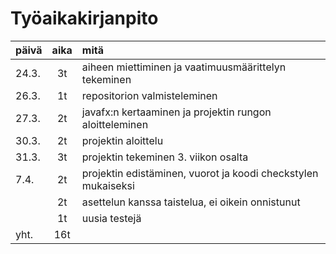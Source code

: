 # Työaikakirjanpito

| päivä   | aika   | mitä     |
|---------|:------:|:---------|
|24.3.    |3t      | aiheen miettiminen ja vaatimuusmäärittelyn tekeminen |
|26.3.    |1t      | repositorion valmisteleminen |
|27.3.    | 2t      | javafx:n kertaaminen ja projektin rungon aloitteleminen |
|30.3.   | 2t   | projektin aloittelu |
|31.3.   | 3t | projektin tekeminen 3. viikon osalta |
|7.4.   | 2t | projektin edistäminen, vuorot ja koodi checkstylen mukaiseksi|
|       | 2t | asettelun kanssa taistelua, ei oikein onnistunut |
|       | 1t | uusia testejä |
| yht. | 16t | |
